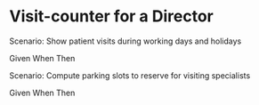 # Visit-counter for a Director

Scenario: Show patient visits during working days and holidays

  Given When Then
  
Scenario: Compute parking slots to reserve for visiting specialists

  Given When Then
